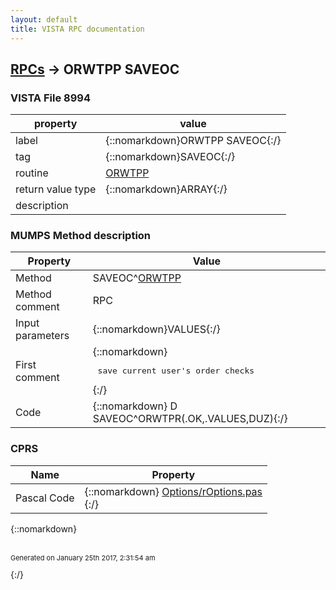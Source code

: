 ```yaml
---
layout: default
title: VISTA RPC documentation
---
```




## [RPCs](TableOfContent.md) &#8594; ORWTPP SAVEOC 



### VISTA File 8994 


 property | value 
--- | --- 
 label | {::nomarkdown}ORWTPP SAVEOC{:/}
 tag | {::nomarkdown}SAVEOC{:/}
 routine | [ORWTPP](http://code.osehra.org/dox/Routine_ORWTPP_source.html)
 return value type | {::nomarkdown}ARRAY{:/}
 description | 


### MUMPS Method description

 Property | Value 
 --- | --- 
 Method | SAVEOC^[ORWTPP](http://code.osehra.org/dox/Routine_ORWTPP_source.html)
 Method comment | RPC
 Input parameters | {::nomarkdown}VALUES{:/}
 First comment | {::nomarkdown}<pre> save current user's order checks</pre>{:/}
 Code | {::nomarkdown}  D SAVEOC^ORWTPR(.OK,.VALUES,DUZ){:/}


### CPRS

 Name | Property 
 --- | --- 
 Pascal Code | {::nomarkdown} <a href="https://github.com/OSEHRA/VistA/blob/master/Packages/Order%20Entry%20Results%20Reporting/CPRS/CPRS-Chart/Options/rOptions.pas">Options/rOptions.pas</a><br/>{:/}

{::nomarkdown} <br/><br/><p style="font-size: 11px">Generated on January 25th 2017, 2:31:54 am</p>{:/}
